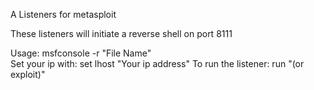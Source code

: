 A Listeners for metasploit

These listeners will initiate a reverse shell on port 8111

Usage: msfconsole -r "File Name"      
Set your ip with: set lhost "Your ip address"
To run the listener: run "(or exploit)"
